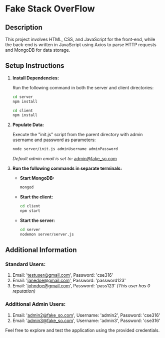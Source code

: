 # Fake Stack OverFlow

## Description

This project involves HTML, CSS, and JavaScript for the front-end, while the back-end is written in JavaScript using Axios to parse HTTP requests and MongoDB for data storage.

## Setup Instructions

1. **Install Dependencies:**

   Run the following command in both the server and client directories:

   ```bash
   cd server
   npm install
   ```
   ```bash
   cd client
   npm install
   ```

2. **Populate Data:**

   Execute the "init.js" script from the parent directory with admin username and password as parameters:

   ```bash
   node server/init.js adminUsername adminPassword
   ```

   *Default admin email is set to:* admin@fake_so.com

3. **Run the following commands in separate terminals:**

   - **Start MongoDB:**

     ```bash
     mongod
     ```

   - **Start the client:**

     ```bash
     cd client
     npm start
     ```

   - **Start the server:**

     ```bash
     cd server
     nodemon server/server.js
     ```

## Additional Information

### Standard Users:

1. Email: 'testuser@gmail.com', Password: 'cse316'
2. Email: 'janedoe@gmail.com', Password: 'password123'
3. Email: 'johndoe@gmail.com', Password: 'pass123' *(This user has 0 reputation)*

### Additional Admin Users:

1. Email: 'admin2@fake_so.com', Username: 'admin2', Password: 'cse316'
2. Email: 'admin3@fake_so.com', Username: 'admin3', Password: 'cse316'

Feel free to explore and test the application using the provided credentials.
```
